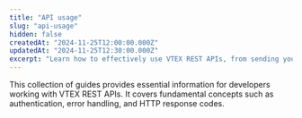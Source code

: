 ```yaml
---
title: "API usage"  
slug: "api-usage"  
hidden: false  
createdAt: "2024-11-25T12:00:00.000Z"  
updatedAt: "2024-11-25T12:30:00.000Z"  
excerpt: "Learn how to effectively use VTEX REST APIs, from sending your first request to building resilient integrations."  
---
```


This collection of guides provides essential information for developers working with VTEX REST APIs. It covers fundamental concepts such as authentication, error handling, and HTTP response codes.

<Flex>

<WhatsNextCard  
title="List of REST APIs"  
description="Explore the full catalog of VTEX REST APIs and find the best solutions for your integration needs."  
linkTo="https://developers.vtex.com/docs/guides/getting-started-list-of-rest-apis"  
linkTitle="See more"  
/>  

<WhatsNextCard  
title="Making your first request"  
description="Follow step-by-step instructions to make your first API request using VTEX API Reference and tools like Postman."  
linkTo="https://developers.vtex.com/docs/guides/making-your-first-request"  
linkTitle="See more"  
/>  

<WhatsNextCard  
title="Authentication"  
description="Understand how to securely authenticate your API requests and protect sensitive data."  
linkTo="https://example.com/docs/authentication"  
linkTitle="See more"  
/>  

<WhatsNextCard  
title="Response status codes"  
description="Understand the HTTP status codes returned by VTEX APIs and how to interpret them for effective troubleshooting."  
linkTo="https://developers.vtex.com/docs/guides/api-response-codes"  
linkTitle="See more"  
/>  

<WhatsNextCard  
title="Error handling and best practices"  
description="Implement error-handling techniques to create reliable and resilient applications."  
linkTo="https://developers.vtex.com/docs/guides/handling-errors-and-exceptions"  
linkTitle="See more"  
/>  

</Flex>
